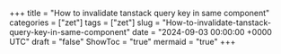 +++
title = "How to invalidate tanstack query key in same component"
categories = ["zet"]
tags = ["zet"]
slug = "How-to-invalidate-tanstack-query-key-in-same-component"
date = "2024-09-03 00:00:00 +0000 UTC"
draft = "false"
ShowToc = "true"
mermaid = "true"
+++

